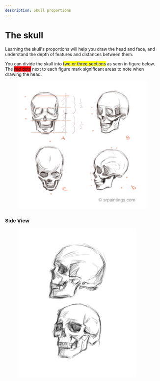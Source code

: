 ```yaml
---
description: Skull proportions
---
```


# The skull

Learning the skull's proportions will help you draw the head and face, and understand the depth of features and distances between them.

You can divide the skull into <mark style="color:blue;">two or three sections</mark> as seen in figure below. \
The <mark style="background-color:red;">red dots</mark> next to each figure mark significant areas to note when drawing the head.

<figure><img src="../.gitbook/assets/skull dimensions.png" alt=""><figcaption></figcaption></figure>

### Side View

<figure><img src="../.gitbook/assets/skull side and angle.png" alt=""><figcaption></figcaption></figure>
